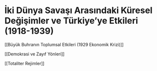 # İki Dünya Savaşı Arasındaki Küresel Değişimler ve Türkiye’ye Etkileri (1918-1939)

[[Büyük Buhranın Toplumsal Etkileri (1929 Ekonomik Krizi)]]

[[Demokrasi ve Zayıf Yönleri]]

[[Totaliter Rejimler]]
